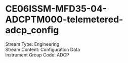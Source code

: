 # CE06ISSM-MFD35-04-ADCPTM000-telemetered-adcp_config

Stream Type: Engineering<br>
Stream Content: Configuration Data<br>
Instrument Group Code: ADCP<br>
